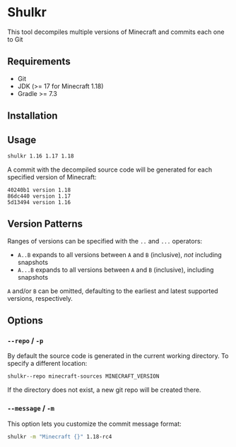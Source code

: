 # Shulkr

This tool decompiles multiple versions of Minecraft and commits each one to Git

## Requirements

- Git
- JDK (>= 17 for Minecraft 1.18)
- Gradle >= 7.3

## Installation

## Usage

```sh
shulkr 1.16 1.17 1.18
```

A commit with the decompiled source code will be generated for each specified
version of Minecraft:

```
40240b1 version 1.18
86dc440 version 1.17
5d13494 version 1.16
```

## Version Patterns

Ranges of versions can be specified with the `..` and `...` operators:
- `A..B` expands to all versions between `A` and `B` (inclusive), *not*
  including snapshots
- `A...B` expands to all versions between `A` and `B` (inclusive), including
  snapshots

`A` and/or `B` can be omitted, defaulting to the earliest and latest supported
versions, respectively.

## Options

### `--repo` / `-p`

By default the source code is generated in the current working directory. To
specify a different location:

```sh
shulkr--repo minecraft-sources MINECRAFT_VERSION
```

If the directory does not exist, a new git repo will be created there.

### `--message` / `-m`

This option lets you customize the commit message format:

```sh
shulkr -m "Minecraft {}" 1.18-rc4
```
